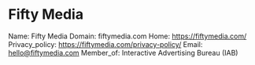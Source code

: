 
# Fifty Media

Name: Fifty Media
Domain: fiftymedia.com
Home: https://fiftymedia.com/
Privacy_policy: https://fiftymedia.com/privacy-policy/
Email: hello@fiftymedia.com
Member_of: Interactive Advertising Bureau (IAB)
